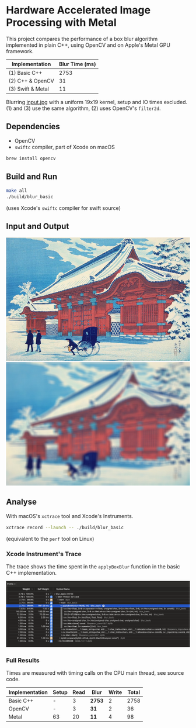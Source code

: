 # Hardware Accelerated Image Processing with Metal

This project compares the performance of a box blur algorithm implemented in plain C++, using OpenCV and on Apple's Metal GPU framework.

| Implementation | Blur Time (ms) |
|----------------|----------------|
| (1) Basic C++      | 2753           |
| (2) C++ & OpenCV   | 31             |
| (3) Swift & Metal  | 11             |

Blurring [input.jpg](input.jpg) with a uniform 19x19 kernel, setup and IO times excluded. (1) and (3) use the same algorithm, (2) uses OpenCV's `filter2d`.

## Dependencies
- OpenCV
- `swiftc` compiler, part of Xcode on macOS

```bash
brew install opencv
```

## Build and Run
```bash
make all
./build/blur_basic
```
(uses Xcode's `swiftc` compiler for swift source)

## Input and Output
![input](media/input.jpg)
![output](media/basic.jpg)

## Analyse
With macOS's `xctrace` tool and Xcode's Instruments.

```bash
xctrace record --launch -- ./build/blur_basic
```
(equivalent to the `perf` tool on Linux)

### Xcode Instrument's Trace
The trace shows the time spent in the `applyBoxBlur` function in the basic C++ implementation.

![Trace](media/trace.png)

### Full Results

Times are measured with timing calls on the CPU main thread, see source code.

| Implementation | Setup | Read |   Blur   | Write | Total |
|----------------|-------|------|----------|-------|-------|
| Basic C++      | -     | 3    | **2753** | 2     | 2758  |
| OpenCV         | -     | 3    | **31**   | 2     | 36    |
| Metal          | 63    | 20   | **11**   | 4     | 98    |
